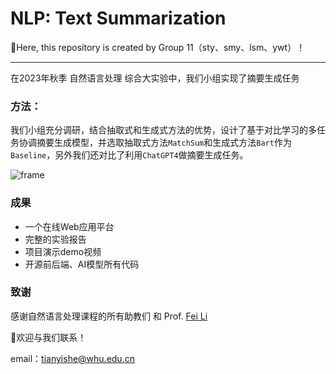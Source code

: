 # **NLP: Text Summarization**

👏Here, this repository is created by Group 11（sty、smy、lsm、ywt）！

___

在2023年秋季 自然语言处理 综合大实验中，我们小组实现了摘要生成任务

### 方法：

我们小组充分调研，结合抽取式和生成式方法的优势，设计了基于对比学习的多任务协调摘要生成模型，并选取抽取式方法`MatchSum`和生成式方法`Bart`作为`Baseline`，另外我们还对比了利用`ChatGPT4`做摘要生成任务。

![frame](https://cdn.jsdelivr.net/gh/W9adorer/typora@main/image/frame.png)

### 成果

- 一个在线Web应用平台
- 完整的实验报告
- 项目演示demo视频
- 开源前后端、AI模型所有代码



### 致谢

感谢自然语言处理课程的所有助教们 和 Prof. [Fei Li](https://cse.whu.edu.cn/info/1203/2754.htm)



🥰欢迎与我们联系！ 

email：tianyishe@whu.edu.cn
